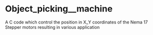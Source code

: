 # Object_picking__machine

A C code which control the position in X_Y coordinates of the Nema 17 Stepper motors resulting in various application

